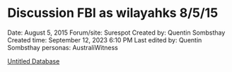 # Discussion FBI as wilayahks 8/5/15

Date: August 5, 2015
Forum/site: Surespot
Created by: Quentin Sombsthay
Created time: September 12, 2023 6:10 PM
Last edited by: Quentin Sombsthay
personas: AustraliWitness

[Untitled Database](Discussion%20FBI%20as%20wilayahks%208%205%2015%2061d07cbdcfdf48a7a67f04964cdb88bb/Untitled%20Database%2005010574715e4637b02635b6ed7a4183.csv)